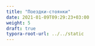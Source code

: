 ```yaml
---
title: "Поездки-стоянки"
date: 2021-01-09T09:29:23+03:00
weight: 5
draft: true
typora-root-url: ../../static
---
```


